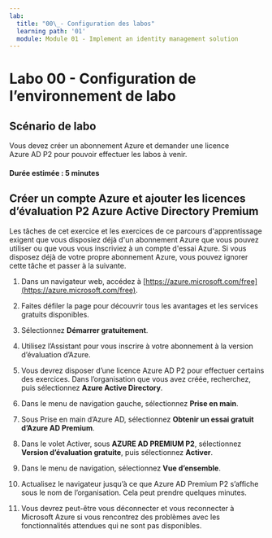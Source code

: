 ```yaml
---
lab:
  title: "00\_- Configuration des labos"
  learning path: '01'
  module: Module 01 - Implement an identity management solution
---
```


# Labo 00 - Configuration de l’environnement de labo

## Scénario de labo

Vous devez créer un abonnement Azure et demander une licence Azure AD P2 pour pouvoir effectuer les labos à venir.

#### Durée estimée : 5 minutes

## Créer un compte Azure et ajouter les licences d’évaluation P2 Azure Active Directory Premium

Les tâches de cet exercice et les exercices de ce parcours d'apprentissage exigent que vous disposiez déjà d'un abonnement Azure que vous pouvez utiliser ou que vous vous inscriviez à un compte d'essai Azure. Si vous disposez déjà de votre propre abonnement Azure, vous pouvez ignorer cette tâche et passer à la suivante.

1. Dans un navigateur web, accédez à [https://azure.microsoft.com/free](https://azure.microsoft.com/free).

1. Faites défiler la page pour découvrir tous les avantages et les services gratuits disponibles.

1. Sélectionnez **Démarrer gratuitement**.

1. Utilisez l’Assistant pour vous inscrire à votre abonnement à la version d’évaluation d’Azure.

1. Vous devrez disposer d’une licence Azure AD P2 pour effectuer certains des exercices. Dans l’organisation que vous avez créée, recherchez, puis sélectionnez **Azure Active Directory**.

1. Dans le menu de navigation gauche, sélectionnez **Prise en main**.

1. Sous Prise en main d’Azure AD, sélectionnez **Obtenir un essai gratuit d’Azure AD Premium**.

1. Dans le volet Activer, sous **AZURE AD PREMIUM P2**, sélectionnez **Version d’évaluation gratuite**, puis sélectionnez **Activer**.

1. Dans le menu de navigation, sélectionnez **Vue d’ensemble**.

1. Actualisez le navigateur jusqu’à ce que Azure AD Premium P2 s’affiche sous le nom de l’organisation. Cela peut prendre quelques minutes.

1. Vous devrez peut-être vous déconnecter et vous reconnecter à Microsoft Azure si vous rencontrez des problèmes avec les fonctionnalités attendues qui ne sont pas disponibles.
